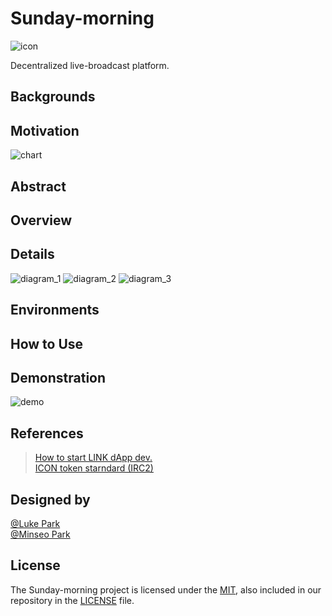 # Sunday-morning

![icon](https://github.com/twodude/sunday-morning/blob/master/images/icon.png)

Decentralized live-broadcast platform.

## Backgrounds

## Motivation

![chart](https://github.com/twodude/sunday-morning/blob/master/images/back.png)

## Abstract

## Overview

## Details

![diagram_1](https://github.com/twodude/sunday-morning/blob/master/images/implementation_1.png)
![diagram_2](https://github.com/twodude/sunday-morning/blob/master/images/implementation_2.png)
![diagram_3](https://github.com/twodude/sunday-morning/blob/master/images/implementation_3.png)

## Environments

## How to Use

## Demonstration

![demo](https://github.com/twodude/sunday-morning/blob/master/images/demo.png)

## References
> [How to start LINK dApp dev.](https://github.com/twodude/link-dapp-dev)   
> [ICON token starndard (IRC2)](https://github.com/icon-project/samples/tree/master/irc2_token)   

## Designed by

[@Luke Park](https://github.com/twodude)   
[@Minseo Park](https://github.com/finchparker)   

## License

The Sunday-morning project is licensed under the [MIT](), also included in our repository in the [LICENSE]() file.
